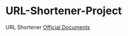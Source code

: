 # URL-Shortener-Project
URL Shortener <a href="https://pyshorteners.readthedocs.io/en/latest/">Official Documents</a>
